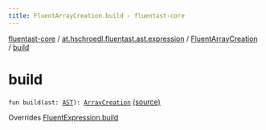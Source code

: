 ```yaml
---
title: FluentArrayCreation.build - fluentast-core
---
```


[fluentast-core](../../index.html) / [at.hschroedl.fluentast.ast.expression](../index.html) / [FluentArrayCreation](index.html) / [build](.)

# build

`fun build(ast: `[`AST`](https://help.eclipse.org/neon/topic/org.eclipse.jdt.doc.isv/reference/api/org/eclipse/jdt/core/dom/AST.html)`): `[`ArrayCreation`](https://help.eclipse.org/neon/topic/org.eclipse.jdt.doc.isv/reference/api/org/eclipse/jdt/core/dom/ArrayCreation.html) [(source)](http://github.com/hschroedl/fluentast/tree/master/core/at.hschroedl.fluentast/ast/expression/ArrayCreation.kt#L9)

Overrides [FluentExpression.build](../-fluent-expression/build.html)

